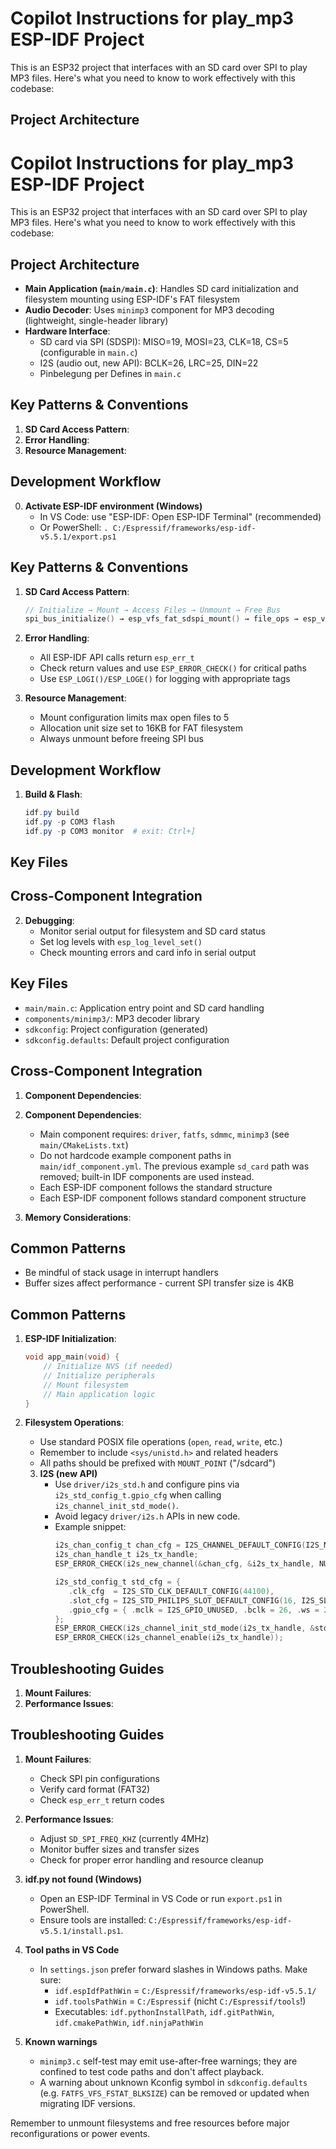 # Copilot Instructions for play_mp3 ESP-IDF Project
This is an ESP32 project that interfaces with an SD card over SPI to play MP3 files. Here's what you need to know to work effectively with this codebase:
## Project Architecture
# Copilot Instructions for play_mp3 ESP-IDF Project

This is an ESP32 project that interfaces with an SD card over SPI to play MP3 files. Here's what you need to know to work effectively with this codebase:

## Project Architecture

- **Main Application (`main/main.c`)**: Handles SD card initialization and filesystem mounting using ESP-IDF's FAT filesystem
- **Audio Decoder**: Uses `minimp3` component for MP3 decoding (lightweight, single-header library)
- **Hardware Interface**: 
   - SD card via SPI (SDSPI): MISO=19, MOSI=23, CLK=18, CS=5 (configurable in `main.c`)
   - I2S (audio out, new API): BCLK=26, LRC=25, DIN=22
   - Pinbelegung per Defines in `main.c`
## Key Patterns & Conventions
1. **SD Card Access Pattern**:
2. **Error Handling**:
3. **Resource Management**:
## Development Workflow
0. **Activate ESP-IDF environment (Windows)**
   - In VS Code: use "ESP-IDF: Open ESP-IDF Terminal" (recommended)
   - Or PowerShell: `. C:/Espressif/frameworks/esp-idf-v5.5.1/export.ps1`

## Key Patterns & Conventions

1. **SD Card Access Pattern**:
   ```c
   // Initialize → Mount → Access Files → Unmount → Free Bus
   spi_bus_initialize() → esp_vfs_fat_sdspi_mount() → file_ops → esp_vfs_fat_sdcard_unmount() → spi_bus_free()
   ```

2. **Error Handling**:
   - All ESP-IDF API calls return `esp_err_t`
   - Check return values and use `ESP_ERROR_CHECK()` for critical paths
   - Use `ESP_LOGI()/ESP_LOGE()` for logging with appropriate tags

3. **Resource Management**:
   - Mount configuration limits max open files to 5
   - Allocation unit size set to 16KB for FAT filesystem
   - Always unmount before freeing SPI bus

## Development Workflow

1. **Build & Flash**:
   ```powershell
   idf.py build
   idf.py -p COM3 flash
   idf.py -p COM3 monitor  # exit: Ctrl+]
## Key Files
## Cross-Component Integration

2. **Debugging**:
   - Monitor serial output for filesystem and SD card status
   - Set log levels with `esp_log_level_set()`
   - Check mounting errors and card info in serial output

## Key Files

- `main/main.c`: Application entry point and SD card handling
- `components/minimp3/`: MP3 decoder library
- `sdkconfig`: Project configuration (generated)
- `sdkconfig.defaults`: Default project configuration

## Cross-Component Integration

1. **Component Dependencies**:
1. **Component Dependencies**:
   - Main component requires: `driver`, `fatfs`, `sdmmc`, `minimp3` (see `main/CMakeLists.txt`)
   - Do not hardcode example component paths in `main/idf_component.yml`. The previous example `sd_card` path was removed; built-in IDF components are used instead.
   - Each ESP-IDF component follows the standard structure
   - Each ESP-IDF component follows standard component structure

2. **Memory Considerations**:
## Common Patterns
   - Be mindful of stack usage in interrupt handlers
   - Buffer sizes affect performance - current SPI transfer size is 4KB

## Common Patterns

1. **ESP-IDF Initialization**:
   ```c
   void app_main(void) {
       // Initialize NVS (if needed)
       // Initialize peripherals
       // Mount filesystem
       // Main application logic
   }
   ```

2. **Filesystem Operations**:
   - Use standard POSIX file operations (`open`, `read`, `write`, etc.)
   - Remember to include `<sys/unistd.h>` and related headers
   - All paths should be prefixed with `MOUNT_POINT` ("/sdcard")

   3. **I2S (new API)**
       - Use `driver/i2s_std.h` and configure pins via `i2s_std_config_t.gpio_cfg` when calling `i2s_channel_init_std_mode()`.
       - Avoid legacy `driver/i2s.h` APIs in new code.
       - Example snippet:
          ```c
          i2s_chan_config_t chan_cfg = I2S_CHANNEL_DEFAULT_CONFIG(I2S_NUM_0, I2S_ROLE_MASTER);
          i2s_chan_handle_t i2s_tx_handle;
          ESP_ERROR_CHECK(i2s_new_channel(&chan_cfg, &i2s_tx_handle, NULL));

          i2s_std_config_t std_cfg = {
             .clk_cfg  = I2S_STD_CLK_DEFAULT_CONFIG(44100),
             .slot_cfg = I2S_STD_PHILIPS_SLOT_DEFAULT_CONFIG(16, I2S_SLOT_MODE_STEREO),
             .gpio_cfg = { .mclk = I2S_GPIO_UNUSED, .bclk = 26, .ws = 25, .dout = 22, .din = I2S_GPIO_UNUSED }
          };
          ESP_ERROR_CHECK(i2s_channel_init_std_mode(i2s_tx_handle, &std_cfg));
          ESP_ERROR_CHECK(i2s_channel_enable(i2s_tx_handle));
## Troubleshooting Guides
1. **Mount Failures**:
2. **Performance Issues**:

## Troubleshooting Guides

1. **Mount Failures**:
   - Check SPI pin configurations
   - Verify card format (FAT32)
   - Check `esp_err_t` return codes

2. **Performance Issues**:
   - Adjust `SD_SPI_FREQ_KHZ` (currently 4MHz)
   - Monitor buffer sizes and transfer sizes
   - Check for proper error handling and resource cleanup

3. **idf.py not found (Windows)**
   - Open an ESP-IDF Terminal in VS Code or run `export.ps1` in PowerShell.
   - Ensure tools are installed: `C:/Espressif/frameworks/esp-idf-v5.5.1/install.ps1`.

4. **Tool paths in VS Code**
   - In `settings.json` prefer forward slashes in Windows paths. Make sure:
     - `idf.espIdfPathWin` = `C:/Espressif/frameworks/esp-idf-v5.5.1/`
     - `idf.toolsPathWin` = `C:/Espressif` (nicht `C:/Espressif/tools`!)
     - Executables: `idf.pythonInstallPath`, `idf.gitPathWin`, `idf.cmakePathWin`, `idf.ninjaPathWin`

5. **Known warnings**
   - `minimp3.c` self-test may emit use-after-free warnings; they are confined to test code paths and don't affect playback.
   - A warning about unknown Kconfig symbol in `sdkconfig.defaults` (e.g. `FATFS_VFS_FSTAT_BLKSIZE`) can be removed or updated when migrating IDF versions.

Remember to unmount filesystems and free resources before major reconfigurations or power events.